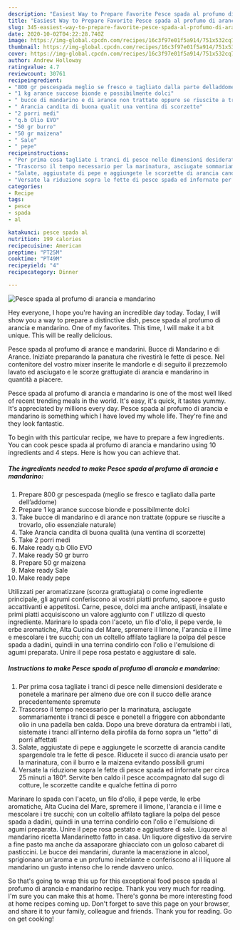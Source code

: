 ```yaml
---
description: "Easiest Way to Prepare Favorite Pesce spada al profumo di arancia e mandarino"
title: "Easiest Way to Prepare Favorite Pesce spada al profumo di arancia e mandarino"
slug: 345-easiest-way-to-prepare-favorite-pesce-spada-al-profumo-di-arancia-e-mandarino
date: 2020-10-02T04:22:28.740Z
image: https://img-global.cpcdn.com/recipes/16c3f97e01f5a914/751x532cq70/pesce-spada-al-profumo-di-arancia-e-mandarino-recipe-main-photo.jpg
thumbnail: https://img-global.cpcdn.com/recipes/16c3f97e01f5a914/751x532cq70/pesce-spada-al-profumo-di-arancia-e-mandarino-recipe-main-photo.jpg
cover: https://img-global.cpcdn.com/recipes/16c3f97e01f5a914/751x532cq70/pesce-spada-al-profumo-di-arancia-e-mandarino-recipe-main-photo.jpg
author: Andrew Holloway
ratingvalue: 4.7
reviewcount: 30761
recipeingredient:
- "800 gr pescespada meglio se fresco e tagliato dalla parte delladdome"
- "1 kg arance succose bionde e possibilmente dolci"
- " bucce di mandarino e di arance non trattate oppure se riuscite a trovarlo olio essenziale naturale"
- " Arancia candita di buona qualit una ventina di scorzette"
- "2 porri medi"
- "q.b Olio EVO"
- "50 gr burro"
- "50 gr maizena"
- " Sale"
- " pepe"
recipeinstructions:
- "Per prima cosa tagliate i tranci di pesce nelle dimensioni desiderate e ponetele a marinare per almeno due ore con il succo delle arance precedentemente spremute"
- "Trascorso il tempo necessario per la marinatura, asciugate sommariamente i tranci di pesce e ponetelI a friggere con abbondante olio in una padella ben calda. Dopo una breve doratura da entrambi i lati, sistemate i tranci all’interno della pirofila da forno sopra un “letto” di porri affettati"
- "Salate, aggiustate di pepe e aggiungete le scorzette di arancia candite spargendole tra le fette di pesce. Riducete il succo di arancia usato per la marinatura, con il burro e la maizena evitando possibili grumi"
- "Versate la riduzione sopra le fette di pesce spada ed infornate per circa 25 minuti a 180°. Servite ben caldo il pesce accompagnato dal sugo di cotture, le scorzette candite e qualche fettina di porro"
categories:
- Recipe
tags:
- pesce
- spada
- al

katakunci: pesce spada al 
nutrition: 199 calories
recipecuisine: American
preptime: "PT25M"
cooktime: "PT49M"
recipeyield: "4"
recipecategory: Dinner

---
```



![Pesce spada al profumo di arancia e mandarino](https://img-global.cpcdn.com/recipes/16c3f97e01f5a914/751x532cq70/pesce-spada-al-profumo-di-arancia-e-mandarino-recipe-main-photo.jpg)

Hey everyone, I hope you're having an incredible day today. Today, I will show you a way to prepare a distinctive dish, pesce spada al profumo di arancia e mandarino. One of my favorites. This time, I will make it a bit unique. This will be really delicious.

Pesce spada al profumo di arance e mandarini. Bucce di Mandarino e di Arance. Iniziate preparando la panatura che rivestirà le fette di pesce. Nel contenitore del vostro mixer inserite le mandorle e di seguito il prezzemolo lavato ed asciugato e le scorze grattugiate di arancia e mandarino in quantità a piacere.

Pesce spada al profumo di arancia e mandarino is one of the most well liked of recent trending meals in the world. It's easy, it's quick, it tastes yummy. It's appreciated by millions every day. Pesce spada al profumo di arancia e mandarino is something which I have loved my whole life. They're fine and they look fantastic.


To begin with this particular recipe, we have to prepare a few ingredients. You can cook pesce spada al profumo di arancia e mandarino using 10 ingredients and 4 steps. Here is how you can achieve that.

<!--inarticleads1-->

##### The ingredients needed to make Pesce spada al profumo di arancia e mandarino:

1. Prepare 800 gr pescespada (meglio se fresco e tagliato dalla parte dell’addome)
1. Prepare 1 kg arance succose bionde e possibilmente dolci
1. Take  bucce di mandarino e di arance non trattate (oppure se riuscite a trovarlo, olio essenziale naturale)
1. Take  Arancia candita di buona qualità (una ventina di scorzette)
1. Take 2 porri medi
1. Make ready q.b Olio EVO
1. Make ready 50 gr burro
1. Prepare 50 gr maizena
1. Make ready  Sale
1. Make ready  pepe


Utilizzati per aromatizzare (scorza grattugiata) o come ingrediente principale, gli agrumi conferiscono ai vostri piatti profumo, sapore e gusto accattivanti e appetitosi. Carne, pesce, dolci ma anche antipasti, insalate e primi piatti acquisiscono un valore aggiunto con l&#39; utilizzo di questo ingrediente. Marinare lo spada con l&#39;aceto, un filo d&#39;olio, il pepe verde, le erbe aromatiche, Alta Cucina del Mare, spremere il limone, l&#39;arancia e il lime e mescolare i tre succhi; con un coltello affilato tagliare la polpa del pesce spada a dadini, quindi in una terrina condirlo con l&#39;olio e l&#39;emulsione di agumi preparata. Unire il pepe rosa pestato e aggiustare di sale. 

<!--inarticleads2-->

##### Instructions to make Pesce spada al profumo di arancia e mandarino:

1. Per prima cosa tagliate i tranci di pesce nelle dimensioni desiderate e ponetele a marinare per almeno due ore con il succo delle arance precedentemente spremute
1. Trascorso il tempo necessario per la marinatura, asciugate sommariamente i tranci di pesce e ponetelI a friggere con abbondante olio in una padella ben calda. Dopo una breve doratura da entrambi i lati, sistemate i tranci all’interno della pirofila da forno sopra un “letto” di porri affettati
1. Salate, aggiustate di pepe e aggiungete le scorzette di arancia candite spargendole tra le fette di pesce. Riducete il succo di arancia usato per la marinatura, con il burro e la maizena evitando possibili grumi
1. Versate la riduzione sopra le fette di pesce spada ed infornate per circa 25 minuti a 180°. Servite ben caldo il pesce accompagnato dal sugo di cotture, le scorzette candite e qualche fettina di porro


Marinare lo spada con l&#39;aceto, un filo d&#39;olio, il pepe verde, le erbe aromatiche, Alta Cucina del Mare, spremere il limone, l&#39;arancia e il lime e mescolare i tre succhi; con un coltello affilato tagliare la polpa del pesce spada a dadini, quindi in una terrina condirlo con l&#39;olio e l&#39;emulsione di agumi preparata. Unire il pepe rosa pestato e aggiustare di sale. Liquore al mandarino ricetta Mandarinetto fatto in casa. Un liquore digestivo da servire a fine pasto ma anche da assaporare ghiacciato con un goloso cabaret di pasticcini. Le bucce dei mandarini, durante la macerazione in alcool, sprigionano un&#39;aroma e un profumo inebriante e conferiscono al il liquore al mandarino un gusto intenso che lo rende davvero unico. 

So that's going to wrap this up for this exceptional food pesce spada al profumo di arancia e mandarino recipe. Thank you very much for reading. I'm sure you can make this at home. There's gonna be more interesting food at home recipes coming up. Don't forget to save this page on your browser, and share it to your family, colleague and friends. Thank you for reading. Go on get cooking!
